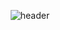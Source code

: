 <div align="center">
  
  ![header](https://capsule-render.vercel.app/api?type=Waving&color=000000&height=150&section=header&text=AI%Engineer&fontColor=ffffff&fontSize=70&animation=fadeIn&fontAlignY=55)
</div>
